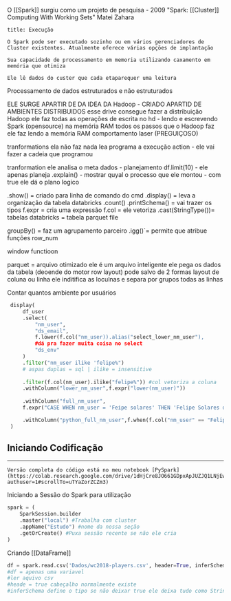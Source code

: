 O [[Spark]] surgiu como um projeto de pesquisa - 2009
"Spark: [[Cluster]] Computing With Working Sets"
	Matei Zahara

```ad-info
title: Execução

O Spark pode ser executado sozinho ou em vários gerenciadores de Cluster existentes. Atualmente oferece várias opções de implantação

Sua capacidade de processamento em memoria utilizando caxamento em memória que otimiza 

Ele lê dados do custer que cada etaparequer uma leitura
```

Processamento de dados estruturados e não estruturados

ELE SURGE APARTIR DE DA IDEA DA Hadoop - CRIADO APARTID DE AMBIENTES DISTRIBUIDOS 
esse drive consegue fazer a distribuição 
Hadoop ele faz todas as operações de escrita no hd - lendo e escrevendo
Spark (opensource) na memória RAM todos os passos que o Hadoop faz ele faz lendo a memória RAM comportamento laser (PREGUIÇOSO)

tranformations ela não faz nada lea programa a execução 
action - ele vai fazer a cadeia que programou 

tranformation ele analisa o meta dados - planejamento
df.limit(10) - ele apenas planeja
.explain() - mostrar quyal o processo que ele montou - com true ele dá o plano logico

.show() = criado para linha de comando do cmd
.display() = leva a organização da tabela databricks
.count()
.printSchema() = vai trazer os tipos
f.expr = cria uma expressão
f.col = ele vetoriza
.cast(StringType())=
tabelas databricks = tabela parquet file

groupBy() = faz um agrupamento
parceiro .igg()´= permite que atribue funções
row_num 

window functioon

parquet = arquivo otimizado  ele é um arquivo inteligente ele pega os dados da tabela (deoende do motor row layout) pode salvo de 2 formas layout de coluna ou linha
ele inditifica as loculnas e separa por grupos todas as linhas 

 Contar quantos ambiente por usuários  

``` python
 display(
	 df_user
	 .select(
		 "nm_user",
		 "ds_email",
		 f.lower(f.col("nm_user)).alias("select_lower_nm_user"),
		 #dá pra fazer muita coisa no select
		 "ds_env"
	 )
	 .filter("nm_user ilike 'felipe%") 
	 # aspas duplas = sql | ilike = insensitive
	 
	 .filter(f.col(nm_user).ilike("felipe%")) #col vetoriza a coluna
	 .withColumn("lower_nm_user",f.expr("lower(nm_user)")) 
	 
	 .withColumn("full_nm_user",
	 f.expr("CASE WHEN nm_user = 'Feipe solares' THEN 'Felipe Solares da Silva' ELSE nm_user END") 

	 .withColumn("python_full_nm_user",f.when(f.col("nm_user" == "Felipe Solares", "Felipe Solares da Silva")).otherwise(f.col("nm_user")))
 )
 ```

 
## Iniciando Codificação
-------------------------------
	Versão completa do código está no meu notebook [PySpark](https://colab.research.google.com/drive/1dHjCre8JO661GDpxApJUZJQ1LNjEw6w1?authuser=1#scrollTo=uTYaZorZCZm3)

Iniciando a Sessão do Spark para utilização

```python
spark = (
    SparkSession.builder
    .master("local") #Trabalha com cluster
    .appName("Estudo") #nome da nossa seção
    .getOrCreate() #Puxa sessão recente se não ele cria
)
```

Criando [[DataFrame]]
```python
df = spark.read.csv('Dados/wc2018-players.csv', header=True, inferSchema=True) 
#df = apenas uma variavel
#ler aquivo csv
#heade = true cabeçalho normalmente existe
#inferSchema define o tipo se não deixar true ele deixa tudo como String
```